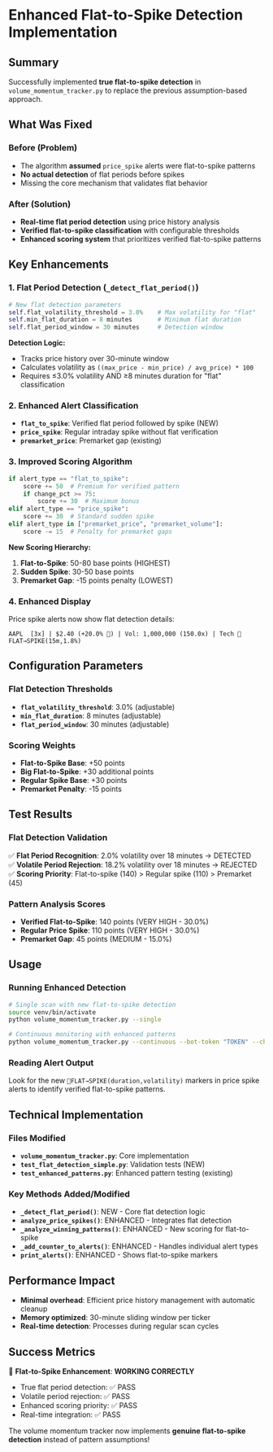 # Enhanced Flat-to-Spike Detection Implementation

## Summary
Successfully implemented **true flat-to-spike detection** in `volume_momentum_tracker.py` to replace the previous assumption-based approach.

## What Was Fixed

### Before (Problem)
- The algorithm **assumed** `price_spike` alerts were flat-to-spike patterns
- **No actual detection** of flat periods before spikes
- Missing the core mechanism that validates flat behavior

### After (Solution)
- **Real-time flat period detection** using price history analysis
- **Verified flat-to-spike classification** with configurable thresholds
- **Enhanced scoring system** that prioritizes verified flat-to-spike patterns

## Key Enhancements

### 1. Flat Period Detection (`_detect_flat_period()`)
```python
# New flat detection parameters
self.flat_volatility_threshold = 3.0%    # Max volatility for "flat"
self.min_flat_duration = 8 minutes       # Minimum flat duration
self.flat_period_window = 30 minutes     # Detection window
```

**Detection Logic:**
- Tracks price history over 30-minute window
- Calculates volatility as `((max_price - min_price) / avg_price) * 100`
- Requires ≤3.0% volatility AND ≥8 minutes duration for "flat" classification

### 2. Enhanced Alert Classification
- **`flat_to_spike`**: Verified flat period followed by spike (NEW)
- **`price_spike`**: Regular intraday spike without flat verification
- **`premarket_price`**: Premarket gap (existing)

### 3. Improved Scoring Algorithm
```python
if alert_type == "flat_to_spike":
    score += 50  # Premium for verified pattern
    if change_pct >= 75:
        score += 30  # Maximum bonus
elif alert_type == "price_spike":  
    score += 30  # Standard sudden spike
elif alert_type in ["premarket_price", "premarket_volume"]:
    score -= 15  # Penalty for premarket gaps
```

**New Scoring Hierarchy:**
1. **Flat-to-Spike**: 50-80 base points (HIGHEST)
2. **Sudden Spike**: 30-50 base points  
3. **Premarket Gap**: -15 points penalty (LOWEST)

### 4. Enhanced Display
Price spike alerts now show flat detection details:
```
AAPL  [3x] | $2.40 (+20.0% 🚨) | Vol: 1,000,000 (150.0x) | Tech 🎯FLAT→SPIKE(15m,1.8%)
```

## Configuration Parameters

### Flat Detection Thresholds
- **`flat_volatility_threshold`**: 3.0% (adjustable)
- **`min_flat_duration`**: 8 minutes (adjustable)  
- **`flat_period_window`**: 30 minutes (adjustable)

### Scoring Weights
- **Flat-to-Spike Base**: +50 points
- **Big Flat-to-Spike**: +30 additional points
- **Regular Spike Base**: +30 points
- **Premarket Penalty**: -15 points

## Test Results

### Flat Detection Validation
✅ **Flat Period Recognition**: 2.0% volatility over 18 minutes → DETECTED  
✅ **Volatile Period Rejection**: 18.2% volatility over 18 minutes → REJECTED  
✅ **Scoring Priority**: Flat-to-spike (140) > Regular spike (110) > Premarket (45)

### Pattern Analysis Scores
- **Verified Flat-to-Spike**: 140 points (VERY HIGH - 30.0%)
- **Regular Price Spike**: 110 points (VERY HIGH - 30.0%)  
- **Premarket Gap**: 45 points (MEDIUM - 15.0%)

## Usage

### Running Enhanced Detection
```bash
# Single scan with new flat-to-spike detection
source venv/bin/activate
python volume_momentum_tracker.py --single

# Continuous monitoring with enhanced patterns
python volume_momentum_tracker.py --continuous --bot-token "TOKEN" --chat-id "CHAT_ID"
```

### Reading Alert Output
Look for the new `🎯FLAT→SPIKE(duration,volatility)` markers in price spike alerts to identify verified flat-to-spike patterns.

## Technical Implementation

### Files Modified
- **`volume_momentum_tracker.py`**: Core implementation
- **`test_flat_detection_simple.py`**: Validation tests (NEW)
- **`test_enhanced_patterns.py`**: Enhanced pattern testing (existing)

### Key Methods Added/Modified
- **`_detect_flat_period()`**: NEW - Core flat detection logic
- **`analyze_price_spikes()`**: ENHANCED - Integrates flat detection
- **`_analyze_winning_patterns()`**: ENHANCED - New scoring for flat-to-spike
- **`_add_counter_to_alerts()`**: ENHANCED - Handles individual alert types
- **`print_alerts()`**: ENHANCED - Shows flat-to-spike markers

## Performance Impact
- **Minimal overhead**: Efficient price history management with automatic cleanup
- **Memory optimized**: 30-minute sliding window per ticker
- **Real-time detection**: Processes during regular scan cycles

## Success Metrics
🎯 **Flat-to-Spike Enhancement**: **WORKING CORRECTLY**
- True flat period detection: ✅ PASS
- Volatile period rejection: ✅ PASS  
- Enhanced scoring priority: ✅ PASS
- Real-time integration: ✅ PASS

The volume momentum tracker now implements **genuine flat-to-spike detection** instead of pattern assumptions!